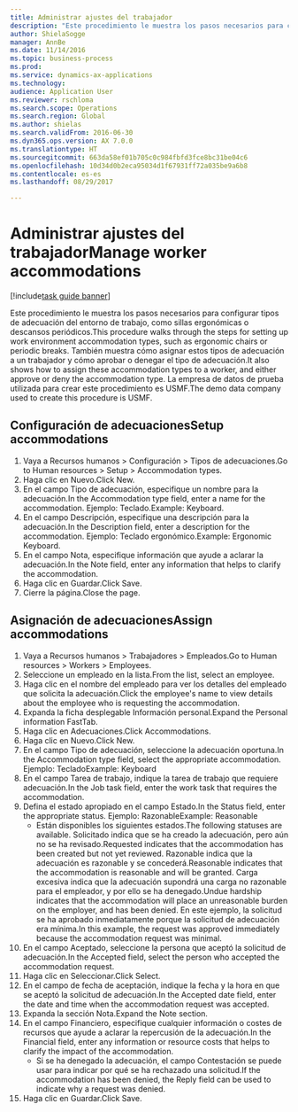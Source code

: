 ```yaml
--- 
title: Administrar ajustes del trabajador
description: "Este procedimiento le muestra los pasos necesarios para configurar tipos de adecuación del entorno de trabajo, como sillas ergonómicas o descansos periódicos."
author: ShielaSogge
manager: AnnBe
ms.date: 11/14/2016
ms.topic: business-process
ms.prod: 
ms.service: dynamics-ax-applications
ms.technology: 
audience: Application User
ms.reviewer: rschloma
ms.search.scope: Operations
ms.search.region: Global
ms.author: shielas
ms.search.validFrom: 2016-06-30
ms.dyn365.ops.version: AX 7.0.0
ms.translationtype: HT
ms.sourcegitcommit: 663da58ef01b705c0c984fbfd3fce8bc31be04c6
ms.openlocfilehash: 10d34d0b2eca95034d1f67931ff72a035be9a6b8
ms.contentlocale: es-es
ms.lasthandoff: 08/29/2017

---
```

# <a name="manage-worker-accommodations"></a><span data-ttu-id="ed164-103">Administrar ajustes del trabajador</span><span class="sxs-lookup"><span data-stu-id="ed164-103">Manage worker accommodations</span></span>

[!include[task guide banner](../../../includes/task-guide-banner.md)]

<span data-ttu-id="ed164-104">Este procedimiento le muestra los pasos necesarios para configurar tipos de adecuación del entorno de trabajo, como sillas ergonómicas o descansos periódicos.</span><span class="sxs-lookup"><span data-stu-id="ed164-104">This procedure walks through the steps for setting up work environment accommodation types, such as ergonomic chairs or periodic breaks.</span></span> <span data-ttu-id="ed164-105">También muestra cómo asignar estos tipos de adecuación a un trabajador y cómo aprobar o denegar el tipo de adecuación.</span><span class="sxs-lookup"><span data-stu-id="ed164-105">It also shows how to assign these accommodation types to a worker, and either approve or deny the accommodation type.</span></span> <span data-ttu-id="ed164-106">La empresa de datos de prueba utilizada para crear este procedimiento es USMF.</span><span class="sxs-lookup"><span data-stu-id="ed164-106">The demo data company used to create this procedure is USMF.</span></span>


## <a name="setup-accommodations"></a><span data-ttu-id="ed164-107">Configuración de adecuaciones</span><span class="sxs-lookup"><span data-stu-id="ed164-107">Setup accommodations</span></span>
1. <span data-ttu-id="ed164-108">Vaya a Recursos humanos > Configuración > Tipos de adecuaciones.</span><span class="sxs-lookup"><span data-stu-id="ed164-108">Go to Human resources > Setup > Accommodation types.</span></span>
2. <span data-ttu-id="ed164-109">Haga clic en Nuevo.</span><span class="sxs-lookup"><span data-stu-id="ed164-109">Click New.</span></span>
3. <span data-ttu-id="ed164-110">En el campo Tipo de adecuación, especifique un nombre para la adecuación.</span><span class="sxs-lookup"><span data-stu-id="ed164-110">In the Accommodation type field, enter a name for the accommodation.</span></span> <span data-ttu-id="ed164-111">Ejemplo: Teclado.</span><span class="sxs-lookup"><span data-stu-id="ed164-111">Example: Keyboard.</span></span>
4. <span data-ttu-id="ed164-112">En el campo Descripción, especifique una descripción para la adecuación.</span><span class="sxs-lookup"><span data-stu-id="ed164-112">In the Description field, enter a description for the accommodation.</span></span> <span data-ttu-id="ed164-113">Ejemplo: Teclado ergonómico.</span><span class="sxs-lookup"><span data-stu-id="ed164-113">Example: Ergonomic Keyboard.</span></span>
5. <span data-ttu-id="ed164-114">En el campo Nota, especifique información que ayude a aclarar la adecuación.</span><span class="sxs-lookup"><span data-stu-id="ed164-114">In the Note field, enter any information that helps to clarify the accommodation.</span></span>
6. <span data-ttu-id="ed164-115">Haga clic en Guardar.</span><span class="sxs-lookup"><span data-stu-id="ed164-115">Click Save.</span></span>
7. <span data-ttu-id="ed164-116">Cierre la página.</span><span class="sxs-lookup"><span data-stu-id="ed164-116">Close the page.</span></span>

## <a name="assign-accommodations"></a><span data-ttu-id="ed164-117">Asignación de adecuaciones</span><span class="sxs-lookup"><span data-stu-id="ed164-117">Assign accommodations</span></span>
1. <span data-ttu-id="ed164-118">Vaya a Recursos humanos > Trabajadores > Empleados.</span><span class="sxs-lookup"><span data-stu-id="ed164-118">Go to Human resources > Workers > Employees.</span></span>
2. <span data-ttu-id="ed164-119">Seleccione un empleado en la lista.</span><span class="sxs-lookup"><span data-stu-id="ed164-119">From the list, select an employee.</span></span>
3. <span data-ttu-id="ed164-120">Haga clic en el nombre del empleado para ver los detalles del empleado que solicita la adecuación.</span><span class="sxs-lookup"><span data-stu-id="ed164-120">Click the employee's name to view details about the employee who is requesting the accommodation.</span></span>
4. <span data-ttu-id="ed164-121">Expanda la ficha desplegable Información personal.</span><span class="sxs-lookup"><span data-stu-id="ed164-121">Expand the Personal information FastTab.</span></span>
5. <span data-ttu-id="ed164-122">Haga clic en Adecuaciones.</span><span class="sxs-lookup"><span data-stu-id="ed164-122">Click Accommodations.</span></span>
6. <span data-ttu-id="ed164-123">Haga clic en Nuevo.</span><span class="sxs-lookup"><span data-stu-id="ed164-123">Click New.</span></span>
7. <span data-ttu-id="ed164-124">En el campo Tipo de adecuación, seleccione la adecuación oportuna.</span><span class="sxs-lookup"><span data-stu-id="ed164-124">In the Accommodation type field, select the appropriate accommodation.</span></span> <span data-ttu-id="ed164-125">Ejemplo: Teclado</span><span class="sxs-lookup"><span data-stu-id="ed164-125">Example: Keyboard</span></span>
8. <span data-ttu-id="ed164-126">En el campo Tarea de trabajo, indique la tarea de trabajo que requiere adecuación.</span><span class="sxs-lookup"><span data-stu-id="ed164-126">In the Job task field, enter the work task that requires the accommodation.</span></span>
9. <span data-ttu-id="ed164-127">Defina el estado apropiado en el campo Estado.</span><span class="sxs-lookup"><span data-stu-id="ed164-127">In the Status field, enter the appropriate status.</span></span> <span data-ttu-id="ed164-128">Ejemplo: Razonable</span><span class="sxs-lookup"><span data-stu-id="ed164-128">Example: Reasonable</span></span>
    * <span data-ttu-id="ed164-129">Están disponibles los siguientes estados.</span><span class="sxs-lookup"><span data-stu-id="ed164-129">The following statuses are available.</span></span> <span data-ttu-id="ed164-130">Solicitado indica que se ha creado la adecuación, pero aún no se ha revisado.</span><span class="sxs-lookup"><span data-stu-id="ed164-130">Requested indicates that the accommodation has been created but not yet reviewed.</span></span> <span data-ttu-id="ed164-131">Razonable indica que la adecuación es razonable y se concederá.</span><span class="sxs-lookup"><span data-stu-id="ed164-131">Reasonable indicates that the accommodation is reasonable and will be granted.</span></span> <span data-ttu-id="ed164-132">Carga excesiva indica que la adecuación supondrá una carga no razonable para el empleador, y por ello se ha denegado.</span><span class="sxs-lookup"><span data-stu-id="ed164-132">Undue hardship indicates that the accommodation will place an unreasonable burden on the employer, and has been denied.</span></span> <span data-ttu-id="ed164-133">En este ejemplo, la solicitud se ha aprobado inmediatamente porque la solicitud de adecuación era mínima.</span><span class="sxs-lookup"><span data-stu-id="ed164-133">In this example, the request was approved immediately because the accommodation request was minimal.</span></span>  
10. <span data-ttu-id="ed164-134">En el campo Aceptado, seleccione la persona que aceptó la solicitud de adecuación.</span><span class="sxs-lookup"><span data-stu-id="ed164-134">In the Accepted field, select the person who accepted the accommodation request.</span></span>
11. <span data-ttu-id="ed164-135">Haga clic en Seleccionar.</span><span class="sxs-lookup"><span data-stu-id="ed164-135">Click Select.</span></span>
12. <span data-ttu-id="ed164-136">En el campo de fecha de aceptación, indique la fecha y la hora en que se aceptó la solicitud de adecuación.</span><span class="sxs-lookup"><span data-stu-id="ed164-136">In the Accepted date field, enter the date and time when the accommodation request was accepted.</span></span>
13. <span data-ttu-id="ed164-137">Expanda la sección Nota.</span><span class="sxs-lookup"><span data-stu-id="ed164-137">Expand the Note section.</span></span>
14. <span data-ttu-id="ed164-138">En el campo Financiero, especifique cualquier información o costes de recursos que ayude a aclarar la repercusión de la adecuación.</span><span class="sxs-lookup"><span data-stu-id="ed164-138">In the Financial field, enter any information or resource costs that helps to clarify the impact of the accommodation.</span></span>
    * <span data-ttu-id="ed164-139">Si se ha denegado la adecuación, el campo Contestación se puede usar para indicar por qué se ha rechazado una solicitud.</span><span class="sxs-lookup"><span data-stu-id="ed164-139">If the accommodation has been denied, the Reply field can be used to indicate why a request was denied.</span></span>  
15. <span data-ttu-id="ed164-140">Haga clic en Guardar.</span><span class="sxs-lookup"><span data-stu-id="ed164-140">Click Save.</span></span>


